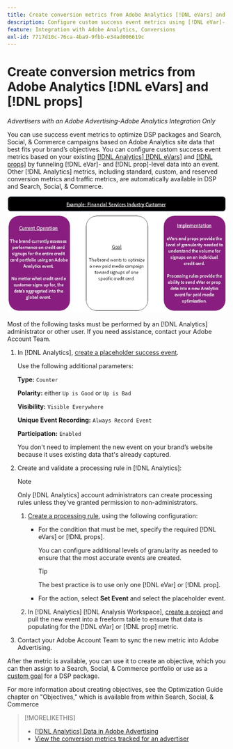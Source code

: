 ```yaml
---
title: Create conversion metrics from Adobe Analytics [!DNL eVars] and props
description: Configure custom success event metrics using [!DNL eVar]- and [!DNL prop]-level data.
feature: Integration with Adobe Analytics, Conversions
exl-id: 7717d10c-76ca-4ba9-9fbb-e34ad006619c
---
```

# Create conversion metrics from Adobe Analytics [!DNL eVars] and [!DNL props]

*Advertisers with an Adobe Advertising-Adobe Analytics Integration Only*

You can use success event metrics to optimize DSP packages and Search, Social, & Commerce campaigns based on Adobe Analytics site data that best fits your brand’s objectives. You can configure custom success event metrics based on your existing [ [!DNL Analytics] [!DNL eVars]](https://experienceleague.adobe.com/docs/analytics/components/dimensions/evar.html) and [ [!DNL props]](https://experienceleague.adobe.com/docs/analytics/components/dimensions/prop.html) by funneling [!DNL eVar]- and [!DNL prop]-level data into an event. Other [!DNL Analytics] metrics, including standard, custom, and reserved conversion metrics and traffic metrics, are automatically available in DSP and Search, Social, & Commerce.

![Usage example](/help/integrations/assets/a4adc-conversion-evar-example.jpg "Usage example")

Most of the following tasks must be performed by an [!DNL Analytics] administrator or other user. If you need assistance, contact your Adobe Account Team.

1. In [!DNL Analytics], [create a placeholder success event](https://experienceleague.adobe.com/en/docs/analytics/admin/admin-tools/manage-report-suites/edit-report-suite/conversion-variables/success-event).

   Use the following additional parameters:
   
   **Type:** `Counter`

   **Polarity:**  either `Up is Good` or `Up is Bad`

   **Visibility:** `Visible Everywhere`

   **Unique Event Recording:** `Always Record Event`

   **Participation:** `Enabled`

   You don't need to implement the new event on your brand’s website because it uses existing data that's already captured.

1. Create and validate a processing rule in [!DNL Analytics]:

   >[!NOTE]
   >
   >Only [!DNL Analytics] account administrators can create processing rules unless they've granted permission to non-administrators.

   1. [Create a processing rule](https://experienceleague.adobe.com/docs/analytics/admin/admin-tools/manage-report-suites/edit-report-suite/report-suite-general/c-processing-rules/c-processing-rules-configuration/t-processing-rules.html?lang=en), using the following configuration:

      * For the condition that must be met, specify the required [!DNL eVars] or [!DNL props].
      
        You can configure additional levels of granularity as needed to ensure that the most accurate events are created.
        
        >[!TIP]
        >
        >The best practice is to use only one [!DNL eVar] or [!DNL prop].
     
      * For the action, select **Set Event** and select the placeholder event.

   1. In [!DNL Analytics] [!DNL Analysis Workspace], [create a project](https://experienceleague.adobe.com/docs/analytics/analyze/analysis-workspace/home.html) and pull the new event into a freeform table to ensure that data is populating for the [!DNL eVar] or [!DNL prop] metric. 

1.  Contact your Adobe Account Team to sync the new metric into Adobe Advertising.

After the metric is available, you can use it to create an objective, which you can then assign to a Search, Social, & Commerce portfolio or use as a [custom goal](/help/dsp/optimization/custom-goal.md) for a DSP package.

For more information about creating objectives, see the Optimization Guide chapter on "Objectives," which is available from within Search, Social, & Commerce

>[!MORELIKETHIS]
>
>* [[!DNL Analytics] Data in Adobe Advertising](/help/integrations/analytics/analytics-data-in-advertising.md)
>* [View the conversion metrics tracked for an advertiser](/help/search-social-commerce/admin/conversion-metrics/conversion-metric-view-tracked.md)
